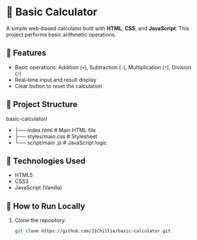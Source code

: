# 🧮 Basic Calculator

A simple web-based calculator built with **HTML**, **CSS**, and **JavaScript**. This project performs basic arithmetic operations.

## 📌 Features

- Basic operations: Addition (`+`), Subtraction (`-`), Multiplication (`*`), Division (`/`)
- Real-time input and result display
- Clear button to reset the calculation

## 📁 Project Structure

basic-calculator/
- ├── index.html # Main HTML file
- ├── styles/main.css # Stylesheet
- └── script/main  .js # JavaScript logic

## 🧰 Technologies Used

- HTML5
- CSS3
- JavaScript (Vanilla)

## 🔧 How to Run Locally

1. Clone the repository:
   ```bash
   git clone https://github.com/21Chillie/basic-calculator.git
